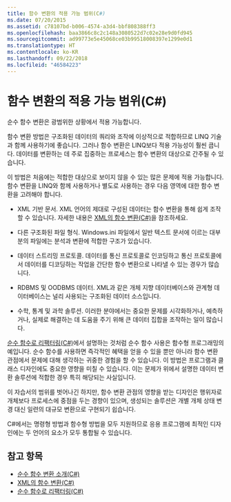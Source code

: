 ```yaml
---
title: 함수 변환의 적용 가능 범위(C#)
ms.date: 07/20/2015
ms.assetid: c78107bd-b006-4574-a3d4-bbf808388ff3
ms.openlocfilehash: baa3866c8c2c148a3080522d7c02e28e9d0fd945
ms.sourcegitcommit: ad99773e5e45068ce03b99518008397e1299e0d1
ms.translationtype: HT
ms.contentlocale: ko-KR
ms.lasthandoff: 09/22/2018
ms.locfileid: "46584223"
---
```

# <a name="applicability-of-functional-transformation-c"></a>함수 변환의 적용 가능 범위(C#)
순수 함수 변환은 광범위한 상황에서 적용 가능합니다.  
  
 함수 변환 방법은 구조화된 데이터의 쿼리와 조작에 이상적으로 적합하므로 LINQ 기술과 함께 사용하기에 좋습니다. 그러나 함수 변환은 LINQ보다 적용 가능성이 훨씬 큽니다. 데이터를 변환하는 데 주로 집중하는 프로세스는 함수 변환의 대상으로 간주될 수 있습니다.  
  
 이 방법은 처음에는 적합한 대상으로 보이지 않을 수 있는 많은 문제에 적용 가능합니다. 함수 변환을 LINQ와 함께 사용하거나 별도로 사용하는 경우 다음 영역에 대한 함수 변환을 고려해야 합니다.  
  
-   XML 기반 문서. XML 언어의 제대로 구성된 데이터는 함수 변환을 통해 쉽게 조작할 수 있습니다. 자세한 내용은 [XML의 함수 변환(C#)](../../../../csharp/programming-guide/concepts/linq/functional-transformation-of-xml.md)을 참조하세요.  
  
-   다른 구조화된 파일 형식. Windows.ini 파일에서 일반 텍스트 문서에 이르는 대부분의 파일에는 분석과 변환에 적합한 구조가 있습니다.  
  
-   데이터 스트리밍 프로토콜. 데이터를 통신 프로토콜로 인코딩하고 통신 프로토콜에서 데이터를 디코딩하는 작업을 간단한 함수 변환으로 나타낼 수 있는 경우가 많습니다.  
  
-   RDBMS 및 OODBMS 데이터. XML과 같은 개체 지향 데이터베이스와 관계형 데이터베이스는 널리 사용되는 구조화된 데이터 소스입니다.  
  
-   수학, 통계 및 과학 솔루션. 이러한 분야에서는 중요한 문제를 시각화하거나, 예측하거나, 실제로 해결하는 데 도움을 주기 위해 큰 데이터 집합을 조작하는 일이 많습니다.  
  
 [순수 함수로 리팩터링(C#)](../../../../csharp/programming-guide/concepts/linq/refactoring-into-pure-functions.md)에서 설명하는 것처럼 순수 함수 사용은 함수형 프로그래밍의 예입니다. 순수 함수를 사용하면 즉각적인 혜택을 얻을 수 있을 뿐만 아니라 함수 변환 관점에서 문제에 대해 생각하는 귀중한 경험을 할 수 있습니다. 이 방법은 프로그램과 클래스 디자인에도 중요한 영향을 미칠 수 있습니다. 이는 문제가 위에서 설명한 데이터 변환 솔루션에 적합한 경우 특히 해당되는 사실입니다.  
  
 이 자습서의 범위를 벗어나긴 하지만, 함수 변환 관점의 영향을 받는 디자인은 행위자로 개체보다 프로세스에 중점을 두는 경향이 있으며, 생성되는 솔루션은 개별 개체 상태 변경 대신 일련의 대규모 변환으로 구현되기 쉽습니다.  
  
 C#에서는 명령형 방법과 함수형 방법을 모두 지원하므로 응용 프로그램에 최적인 디자인에는 두 언어의 요소가 모두 통합될 수 있습니다.  
  
## <a name="see-also"></a>참고 항목

- [순수 함수 변환 소개(C#)](../../../../csharp/programming-guide/concepts/linq/introduction-to-pure-functional-transformations.md)  
- [XML의 함수 변환(C#)](../../../../csharp/programming-guide/concepts/linq/functional-transformation-of-xml.md)  
- [순수 함수로 리팩터링(C#)](../../../../csharp/programming-guide/concepts/linq/refactoring-into-pure-functions.md)
